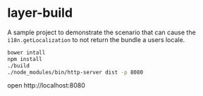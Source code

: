 # layer-build

A sample project to demonstrate the scenario that can cause the `i18n.getLocalization` to not return the bundle a users locale.

```bash
bower intall
npm install
./build
./node_modules/bin/http-server dist -p 8080
```

open http://localhost:8080

